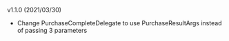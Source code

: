 v1.1.0 (2021/03/30)
- Change PurchaseCompleteDelegate to use PurchaseResultArgs instead of passing 3 parameters
